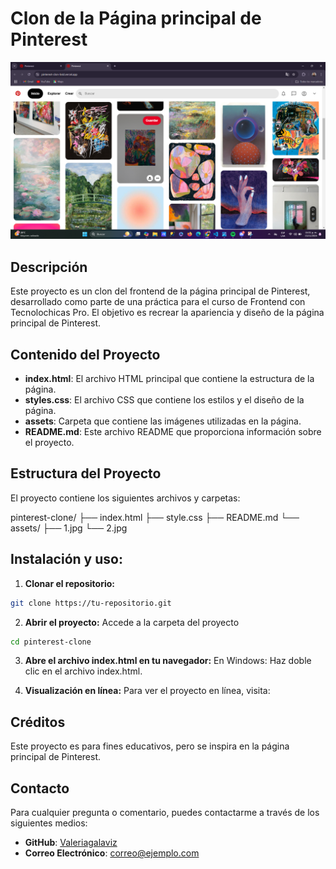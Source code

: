 # Clon de la Página principal de Pinterest 

![Pinterest Clon](assets/pinterest-clon.png) 

## Descripción 

Este proyecto es un clon del frontend de la página principal de Pinterest, desarrollado como parte de una práctica para el curso de Frontend con Tecnolochicas Pro. El objetivo es recrear la apariencia y diseño de la página principal de Pinterest. 

## Contenido del Proyecto 

- **index.html**: El archivo HTML principal que contiene la estructura de la página. 
- **styles.css**: El archivo CSS que contiene los estilos y el diseño de la página. 
- **assets**: Carpeta que contiene las imágenes utilizadas en la página. 
- **README.md**: Este archivo README que proporciona información sobre el proyecto. 

## Estructura del Proyecto

El proyecto contiene los siguientes archivos y carpetas:

pinterest-clone/
├── index.html
├── style.css
├── README.md
└── assets/
    ├── 1.jpg
    └── 2.jpg

## Instalación y uso:

1. **Clonar el repositorio:**
```sh
git clone https://tu-repositorio.git
```
2. **Abrir el proyecto:** 
Accede a la carpeta del proyecto
```sh
cd pinterest-clone
```
3. **Abre el archivo index.html en tu navegador:**
En Windows: Haz doble clic en el archivo index.html.

4. **Visualización en línea:** 
Para ver el proyecto en línea, visita: 

## Créditos

Este proyecto es para fines educativos, pero se inspira en la página principal de Pinterest.

## Contacto
Para cualquier pregunta o comentario, puedes contactarme a través de los siguientes medios: 
- **GitHub**: [Valeriagalaviz](https://github.com/Valeriagalaviz) 
- **Correo Electrónico**: [correo@ejemplo.com](valeriagalavizrodriguez@gmail.com)